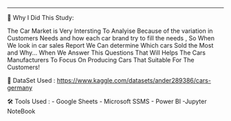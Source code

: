 --------------------------------------------------
📌  Why I Did This Study:

The Car Market is Very Intersting To Analyise Because of the variation in Customers Needs and how each car brand try to fill the needs , 
So When We look in car sales Report We Can determine Which cars Sold the Most and Why... 
When We Answer This Questions That Will Helps The Cars Manufacturers To Focus On Producing Cars That Suitable For The Customers!

💾 DataSet Used : https://www.kaggle.com/datasets/ander289386/cars-germany

🛠️ Tools Used :  - Google Sheets 
              - Microsoft SSMS
              - Power BI
              -Jupyter NoteBook
